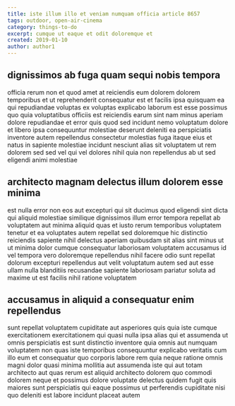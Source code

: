 ```yaml
---
title: iste illum illo et veniam numquam officia article 8657
tags: outdoor, open-air-cinema
category: things-to-do
excerpt: cumque ut eaque et odit doloremque et
created: 2019-01-10
author: author1
---
```


## dignissimos ab fuga quam sequi nobis tempora

officia rerum non et quod amet at reiciendis eum dolorem dolorem temporibus et ut reprehenderit consequatur est et facilis ipsa quisquam ea qui repudiandae voluptas ex voluptas explicabo laborum est esse possimus quo quia voluptatibus officiis est reiciendis earum sint nam minus aperiam dolore repudiandae et error quis quod sed incidunt nemo voluptatum dolore et libero ipsa consequuntur molestiae deserunt deleniti ea perspiciatis inventore autem repellendus consectetur molestias fuga itaque eius et natus in sapiente molestiae incidunt nesciunt alias sit voluptatem ut rem dolorem sed sed vel qui vel dolores nihil quia non repellendus ab ut sed eligendi animi molestiae

## architecto magnam delectus illum dolorem esse minima

est nulla error non eos aut excepturi qui sit ducimus quod eligendi sint dicta qui aliquid molestiae similique dignissimos illum error tempora repellat ab voluptatem aut minima aliquid quas et iusto rerum temporibus voluptatem tenetur et ea voluptates autem repellat sed doloremque hic distinctio reiciendis sapiente nihil delectus aperiam quibusdam sit alias sint minus ut ut minima dolor cumque consequatur laboriosam voluptatem accusamus id vel tempora vero doloremque repellendus nihil facere odio sunt repellat dolorum excepturi repellendus aut velit voluptatum autem sed aut esse ullam nulla blanditiis recusandae sapiente laboriosam pariatur soluta ad maxime ut est facilis nihil ratione voluptatem

## accusamus in aliquid a consequatur enim repellendus

sunt repellat voluptatem cupiditate aut asperiores quis quia iste cumque exercitationem exercitationem qui quasi nulla ipsa alias qui et assumenda ut omnis perspiciatis est sunt distinctio inventore quia omnis aut numquam voluptatem non quas iste temporibus consequuntur explicabo veritatis cum illo eum et consequatur quo corporis labore rem quia neque ratione omnis magni dolor quasi minima mollitia aut assumenda iste qui aut totam architecto aut quas rerum est aliquid architecto dolorem quo commodi dolorem neque et possimus dolore voluptate delectus quidem fugit quis maiores sunt perspiciatis qui eaque possimus ut perferendis cupiditate nisi quo deleniti est labore incidunt placeat autem
